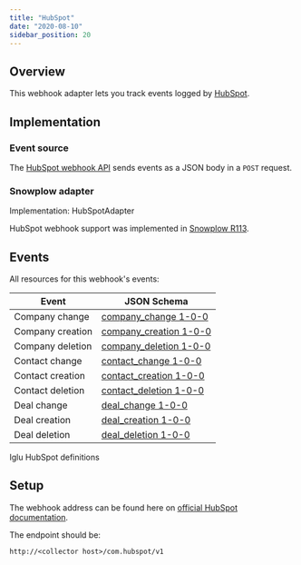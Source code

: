 ```yaml
---
title: "HubSpot"
date: "2020-08-10"
sidebar_position: 20
---
```


## Overview

This webhook adapter lets you track events logged by [HubSpot](https://www.hubspot.com/).

## Implementation

### Event source

The [HubSpot webhook API](https://developers.hubspot.com/docs/methods/webhooks/webhooks-overview) sends events as a JSON body in a `POST` request.

### Snowplow adapter

Implementation: HubSpotAdapter

HubSpot webhook support was implemented in [Snowplow R113](https://github.com/snowplow/snowplow/releases/tag/r113-filitosa).

## Events

All resources for this webhook's events:

| **Event** | **JSON Schema** |
| --- | --- |
| Company change | [company\_change 1-0-0](https://github.com/snowplow/iglu-central/blob/master/schemas/com.hubspot/company_change/jsonschema/1-0-0) |
| Company creation | [company\_creation 1-0-0](https://github.com/snowplow/iglu-central/blob/master/schemas/com.hubspot/company_creation/jsonschema/1-0-0) |
| Company deletion | [company\_deletion 1-0-0](https://github.com/snowplow/iglu-central/blob/master/schemas/com.hubspot/company_deletion/jsonschema/1-0-0) |
| Contact change | [contact\_change 1-0-0](https://github.com/snowplow/iglu-central/blob/master/schemas/com.hubspot/contact_change/jsonschema/1-0-0) |
| Contact creation | [contact\_creation 1-0-0](https://github.com/snowplow/iglu-central/blob/master/schemas/com.hubspot/contact_creation/jsonschema/1-0-0) |
| Contact deletion | [contact\_deletion 1-0-0](https://github.com/snowplow/iglu-central/blob/master/schemas/com.hubspot/contact_deletion/jsonschema/1-0-0) |
| Deal change | [deal\_change 1-0-0](https://github.com/snowplow/iglu-central/blob/master/schemas/com.hubspot/deal_change/jsonschema/1-0-0) |
| Deal creation | [deal\_creation 1-0-0](https://github.com/snowplow/iglu-central/blob/master/schemas/com.hubspot/deal_creation/jsonschema/1-0-0) |
| Deal deletion | [deal\_deletion 1-0-0](https://github.com/snowplow/iglu-central/blob/master/schemas/com.hubspot/deal_deletion/jsonschema/1-0-0) |

Iglu HubSpot definitions

## Setup

The webhook address can be found here on [official HubSpot documentation](https://developers.hubspot.com/docs/methods/webhooks/webhooks-overview).

The endpoint should be:

```
http://<collector host>/com.hubspot/v1
```
